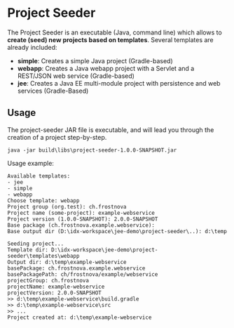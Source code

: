 # Project Seeder

The Project Seeder is an executable (Java, command line) which allows to **create (seed) new projects based on templates**.
Several templates are already included:
* **simple**: Creates a simple Java project (Gradle-based)
* **webapp**: Creates a Java webapp project with a Servlet and a REST/JSON web service (Gradle-based)
* **jee**: Creates a Java EE multi-module project with persistence and web services (Gradle-Based)

## Usage

The project-seeder JAR file is executable, and will lead you through the creation of a project step-by-step.
```
java -jar build\libs\project-seeder-1.0.0-SNAPSHOT.jar
```
Usage example:
```
Available templates:
- jee
- simple
- webapp
Choose template: webapp
Project group (org.test): ch.frostnova
Project name (some-project): example-webservice
Project version (1.0.0-SNAPSHOT): 2.0.0-SNAPSHOT
Base package (ch.frostnova.example.webservice):
Base output dir (D:\idx-workspace\jee-demo\project-seeder\..): d:\temp

Seeding project...
Template dir: D:\idx-workspace\jee-demo\project-seeder\templates\webapp
Output dir: d:\temp\example-webservice
basePackage: ch.frostnova.example.webservice
basePackagePath: ch/frostnova/example/webservice
projectGroup: ch.frostnova
projectName: example-webservice
projectVersion: 2.0.0-SNAPSHOT
>> d:\temp\example-webservice\build.gradle
>> d:\temp\example-webservice\src
>> ...
Project created at: d:\temp\example-webservice
```
